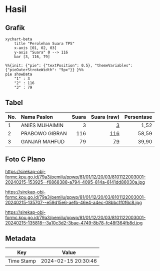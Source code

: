 # Hasil

## Grafik

```mermaid
xychart-beta
    title "Perolehan Suara TPS"
    x-axis [01, 02, 03]
    y-axis "Suara" 0 --> 116
    bar [3, 116, 79]
```

```mermaid
%%{init: {"pie": {"textPosition": 0.5}, "themeVariables": {"pieOuterStrokeWidth": "5px"}} }%%
pie showData
    "1" : 3
    "2" : 116
    "3" : 79
```

## Tabel

| No. | Nama Paslon    | Suara | Suara (raw) | Persentase |
|:--- |:-------------- | -----:| -----------:| ----------:|
| 1   | ANIES MUHAIMIN | 3     | [3][p-1]    | 1,52       |
| 2   | PRABOWO GIBRAN | 116   | [116][p-2]  | 58,59      |
| 3   | GANJAR MAHFUD  | 79    | [79][p-3]   | 39,90      |


[p-1]: https://github.com/gigit-pemilu/pemilu-2024-81-maluku/blob/main/pilpres/hitung-suara/sub/81-maluku/sub/01-maluku-tengah/sub/12-saparua/sub/2003-tiouw/sub/001-tps/sub/paslon-1.txt
[p-2]: https://github.com/gigit-pemilu/pemilu-2024-81-maluku/blob/main/pilpres/hitung-suara/sub/81-maluku/sub/01-maluku-tengah/sub/12-saparua/sub/2003-tiouw/sub/001-tps/sub/paslon-2.txt
[p-3]: https://github.com/gigit-pemilu/pemilu-2024-81-maluku/blob/main/pilpres/hitung-suara/sub/81-maluku/sub/01-maluku-tengah/sub/12-saparua/sub/2003-tiouw/sub/001-tps/sub/paslon-3.txt

## Foto C Plano

https://sirekap-obj-formc.kpu.go.id/79a3/pemilu/ppwp/81/01/12/20/03/8101122003001-20240215-153925--f6868388-a794-4095-814a-6141dd86030a.jpg

https://sirekap-obj-formc.kpu.go.id/79a3/pemilu/ppwp/81/01/12/20/03/8101122003001-20240215-135707--e59d15e6-aefb-46e4-a4ec-08bbc1f0f6c8.jpg

https://sirekap-obj-formc.kpu.go.id/79a3/pemilu/ppwp/81/01/12/20/03/8101122003001-20240215-135818--3a10c3d2-3bae-4749-8b78-fc48f364fb8d.jpg


## Metadata

| Key        | Value               |
| ---------- | ------------------- |
| Time Stamp | 2024-02-15 20:30:46 |



